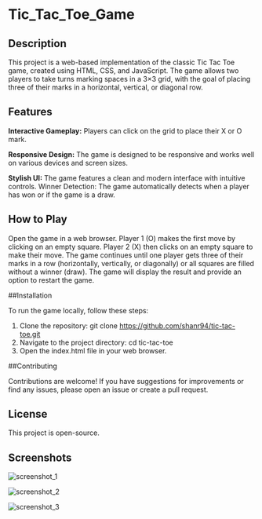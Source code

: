 # Tic_Tac_Toe_Game

## Description
This project is a web-based implementation of the classic Tic Tac Toe game, created using HTML, CSS, and JavaScript. The game allows two players to take turns marking spaces in a 3×3 grid, with the goal of placing three of their marks in a horizontal, vertical, or diagonal row.


## Features

**Interactive Gameplay:** Players can click on the grid to place their X or O mark.

**Responsive Design:** The game is designed to be responsive and works well on various devices and screen sizes.

**Stylish UI:** The game features a clean and modern interface with intuitive controls.
Winner Detection: The game automatically detects when a player has won or if the game is a draw.


## How to Play

Open the game in a web browser.
Player 1 (O) makes the first move by clicking on an empty square.
Player 2 (X) then clicks on an empty square to make their move.
The game continues until one player gets three of their marks in a row (horizontally, vertically, or diagonally) or all squares are filled without a winner (draw).
The game will display the result and provide an option to restart the game.

##Installation

To run the game locally, follow these steps:

1. Clone the repository:
      git clone https://github.com/shanr94/tic-tac-toe.git
2. Navigate to the project directory:
      cd tic-tac-toe
3. Open the index.html file in your web browser.

##Contributing

Contributions are welcome! If you have suggestions for improvements or find any issues, please open an issue or create a pull request.

## License
This project is open-source.

## Screenshots

![screenshot_1](https://github.com/shanr94/Tic_Tac_Toe_Game/assets/135260540/e6f62efb-61bc-441a-b3c7-675cae38c21a)

![screenshot_2](https://github.com/shanr94/Tic_Tac_Toe_Game/assets/135260540/94db7931-189f-43ea-aad4-965fe8b0fdc0)

![screenshot_3](https://github.com/shanr94/Tic_Tac_Toe_Game/assets/135260540/f7d92c70-2808-4cee-b65d-0ff55c2cc296)


